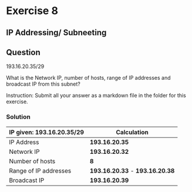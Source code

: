 # Exercise 8


## **IP Addressing/ Subneeting**

## **Question**
193.16.20.35/29

What is the Network IP, number of hosts, range of IP addresses and broadcast IP from this subnet?

Instruction: Submit all your answer as a markdown file in the folder for this exercise.

### **Solution**

| IP given: 193.16.20.35/29   | Calculation     |
|--------------|-----------|
| IP Address | **193.16.20.35**    |
| Network IP  | **193.16.20.32**  |
| Number of hosts     | **8** |
| Range of IP addresses | **193.16.20.33** - **193.16.20.38** |
| Broadcast IP     | **193.16.20.39** |
